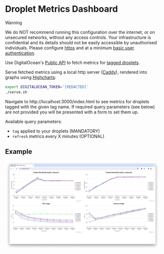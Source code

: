 # Droplet Metrics Dashboard

> [!WARNING]
> We do NOT recommend running this configuration over the internet, or on unsecured networks, without any access controls. Your infrastructure is confidential and its details should not be easily accessible by unauthorised individuals. Please configure [https](https://caddyserver.com/docs/quick-starts/https) and at a minimum [basic user authentication](https://caddyserver.com/docs/caddyfile/directives/basicauth).

Use DigitalOcean's [Public API](https://docs.digitalocean.com/reference/api/api-reference/) to fetch metrics for [tagged droplets](https://www.digitalocean.com/blog/droplet-tagging-organize-your-infrastructure).

Serve fetched metrics using a local http server ([Caddy](https://caddyserver.com/docs/)), rendered into graphs using [Highcharts](https://www.highcharts.com/docs/chart-and-series-types/line-chart):

```bash
export DIGITALOCEAN_TOKEN='[REDACTED]'
./serve.sh
```

Navigate to http://localhost:3000/index.html to see metrics for droplets tagged with the given tag name. If required query parameters (see below) are not provided you will be presented with a form to set them up.

Available query parameters:
* `tag` applied to your droplets (MANDATORY)
* `refresh` metrics every X minutes (OPTIONAL)

## Example

![Example Droplet Metrics](example.png)
